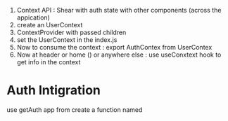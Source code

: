 1. Context API : Shear with auth state with other components (across the appication)
2. create an UserContext
3. ContextProvider with passed children
4. set the UserContext in the index.js
5. Now to consume the context : export AuthContex from UserContex
6. Now at header or home () or anywhere else : use useConxtext hook to get info in the context

# Auth Intigration

use getAuth app from 
create a function named 